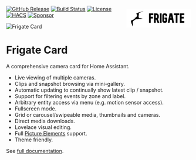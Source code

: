 <!-- markdownlint-disable first-line-heading -->
<!-- markdownlint-disable fenced-code-language -->
<!-- markdownlint-disable no-inline-html -->

<img src="https://raw.githubusercontent.com/blakeblackshear/frigate-hass-integration/master/images/frigate.png"
     alt="Frigate icon"
     width="35%"
     align="right"
     style="float: right; margin: 10px 0px 20px 20px;" />
[![GitHub Release](https://img.shields.io/github/release/dermotduffy/frigate-hass-card.svg?style=flat-square)](https://github.com/dermotduffy/frigate-hass-card/releases)
[![Build Status](https://img.shields.io/github/actions/workflow/status/dermotduffy/frigate-hass-card/build.yml?style=flat-square)](https://github.com/dermotduffy/frigate-hass-card/actions/workflows/build.yml)
[![License](https://img.shields.io/github/license/dermotduffy/frigate-hass-card.svg?style=flat-square)](LICENSE)
[![HACS](https://img.shields.io/badge/HACS-default-orange.svg?style=flat-square)](https://hacs.xyz)
[![Sponsor](https://img.shields.io/static/v1?label=Sponsor&message=%E2%9D%A4&logo=GitHub&color=%23fe8e86&style=flat-square)](https://github.com/sponsors/dermotduffy)

<img src="https://raw.githubusercontent.com/dermotduffy/frigate-hass-card/main/images/image-view.png" alt="Frigate Card" width="400px">

# Frigate Card

A comprehensive camera card for Home Assistant.

- Live viewing of multiple cameras.
- Clips and snapshot browsing via mini-gallery.
- Automatic updating to continually show latest clip / snapshot.
- Support for filtering events by zone and label.
- Arbitrary entity access via menu (e.g. motion sensor access).
- Fullscreen mode.
- Grid or carousel/swipeable media, thumbnails and cameras.
- Direct media downloads.
- Lovelace visual editing.
- Full [Picture Elements](https://www.home-assistant.io/lovelace/picture-elements/) support.
- Theme friendly.

See [full documentation](https://dermotduffy.github.io/frigate-hass-card).
